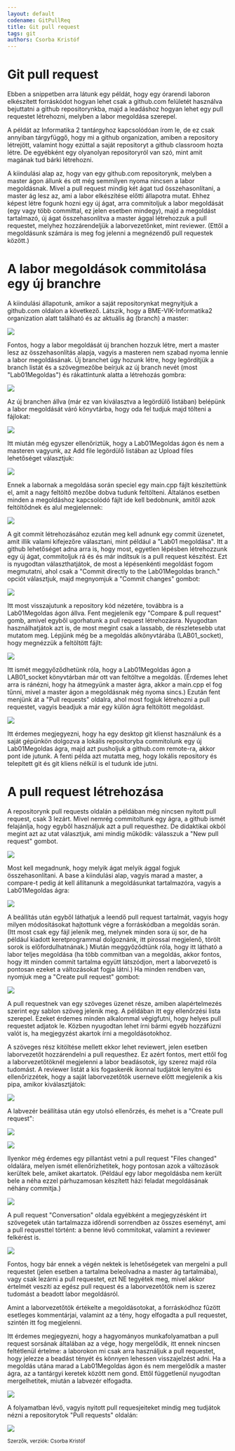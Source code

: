 ```yaml
---
layout: default
codename: GitPullReq
title: Git pull request
tags: git
authors: Csorba Kristóf
---
```


# Git pull request

Ebben a snippetben arra látunk egy példát, hogy egy órarendi laboron elkészített forráskódot hogyan lehet csak a github.com felületét használva bejuttatni a github repositorynkba, majd a leadáshoz hogyan lehet egy pull requestet létrehozni, melyben a labor megoldása szerepel.

A példát az Informatika 2 tantárgyhoz kapcsolódóan írom le, de ez csak annyiban tárgyfüggő, hogy mi a github organization, amiben a repository létrejött, valamint hogy ezúttal a saját repositoryt a github classroom hozta létre. De egyébként egy olyanolyan repositoryról van szó, mint amit magának tud bárki létrehozni.

A kiindulási alap az, hogy van egy github.com repositorynk, melyben a master ágon állunk és ott még semmilyen nyoma nincsen a labor megoldásnak. Mivel a pull request mindig két ágat tud összehasonlítani, a master ág lesz az, ami a labor elkészítése előtti állapotra mutat. Ehhez képest létre fogunk hozni egy új ágat, arra commitoljuk a labor megoldását (egy vagy több committal, ez jelen esetben mindegy), majd a megoldást tartalmazó, új ágat összehasonlítva a master ággal létrehozzuk a pull requestet, melyhez hozzárendeljük a laborvezetőnket, mint reviewer. (Ettől a megoldásunk számára is meg fog jelenni a megnézendő pull requestek között.)

# A labor megoldások commitolása egy új branchre

A kiindulási állapotunk, amikor a saját repositorynkat megnyitjuk a github.com oldalon a következő. Látszik, hogy a BME-VIK-Informatika2 organization alatt található és az aktuális ág (branch) a master:

![](image/01_start.png)

Fontos, hogy a labor megoldását új branchen hozzuk létre, mert a master lesz az összehasonlítás alapja, vagyis a masteren nem szabad nyoma lennie a labor megoldásának. Új branchet úgy hozunk létre, hogy legördítjük a branch listát és a szövegmezőbe beírjuk az új branch nevét (most "Lab01Megoldas") és rákattintunk alatta a létrehozás gombra:

![](image/02_MkBranch.png)

Az új branchen állva (már ez van kiválasztva a legördülő listában) belépünk a labor megoldását váró könyvtárba, hogy oda fel tudjuk majd tölteni a fájlokat:

![](image/03_OnNewBranch.png)

Itt miután még egyszer ellenőriztük, hogy a Lab01Megoldas ágon és nem a masteren vagyunk, az Add file legördülő listában az Upload files lehetőséget választjuk:

![](image/04_InSocketLabDir.png)

Ennek a labornak a megoldása során speciel egy main.cpp fájlt készítettünk el, amit a nagy feltöltő mezőbe dobva tudunk feltölteni. Általános esetben minden a megoldáshoz kapcsolódó fájlt ide kell bedobnunk, amitől azok feltöltődnek és alul megjelennek:

![](image/05_Upload.png)

A git commit létrehozásához ezután meg kell adnunk egy commit üzenetet, amit illik valami kifejezőre választani, mint például a "Lab01 megoldása". Itt a github lehetőséget adna arra is, hogy most, egyetlen lépésben létrehozzunk egy új ágat, commitoljuk rá és és már indítsuk is a pull request készítést. Ezt is nyugodtan választhatjátok, de most a lépésenkénti megoldást fogom megmutatni, ahol csak a "Commit directly to the Lab01Megoldas branch." opciót választjuk, majd megnyomjuk a "Commit changes" gombot:

![](image/06_Commit.png)

Itt most visszajutunk a repository kód nézetére, továbbra is a Lab01Megoldas ágon állva. Fent megjelenik egy "Compare & pull request" gomb, amivel egyből ugorhatunk a pull request létrehozásra. Nyugodtan használhatjátok azt is, de most megint csak a lassabb, de részletesebb utat mutatom meg. Lépjünk még be a megoldás alkönyvtárába (LAB01_socket), hogy megnézzük a feltöltött fájlt:

![](image/07_CommitDone_ShortcutToPullRequest.png)

Itt ismét meggyőződhetünk róla, hogy a Lab01Megoldas ágon a LAB01_socket könyvtárban már ott van feltöltve a megoldás. (Érdemes lehet arra is ránézni, hogy ha átmegyünk a master ágra, akkor a main.cpp el fog tűnni, mivel a master ágon a megoldásnak még nyoma sincs.) Ezután fent menjünk át a "Pull requests" oldalra, ahol most fogjuk létrehozni a pull requestet, vagyis beadjuk a már egy külön ágra feltöltött megoldást.

![](image/08_SeeCommittedFile.png)

Itt érdemes megjegyezni, hogy ha egy desktop git klienst használunk és a saját gépünkön dolgozva a lokális repositoryba commitolunk egy új Lab01Megoldas ágra, majd azt pusholjuk a github.com remote-ra, akkor pont ide jutunk. A fenti példa azt mutatta meg, hogy lokális repository és telepített git és git kliens nélkül is el tudunk ide jutni.

# A pull request létrehozása

A repositorynk pull requests oldalán a példában még nincsen nyitott pull request, csak 3 lezárt. Mivel nemrég commitoltunk egy ágra, a github ismét felajánlja, hogy egyből használjuk azt a pull requesthez. De didaktikai okból megint azt az utat választjuk, ami mindig működik: válasszuk a "New pull request" gombot.

![](image/09_PullRequests.png)

Most kell megadnunk, hogy melyik ágat melyik ággal fogjuk összehasonlítani. A base a kiindulási alap, vagyis marad a master, a compare-t pedig át kell állítanunk a megoldásunkat tartalmazóra, vagyis a Lab01Megoldas ágra:

![](image/10_Compare.png)

A beállítás után egyből láthatjuk a leendő pull request tartalmát, vagyis hogy milyen módosításokat hajtottunk végre a forráskódban a megoldás során. (Itt most csak egy fájl jelenik meg, melynek minden sora új sor, de ha például kiadott keretprogrammal dolgoznánk, itt pirossal megjelenő, törölt sorok is előfordulhatnának.) Miután meggyőződtünk róla, hogy itt látható a labor teljes megoldása (ha több commitban van a megoldás, akkor fontos, hogy itt minden commit tartalma együtt látszódjon, mert a laborvezető is pontosan ezeket a változásokat fogja látni.) Ha minden rendben van, nyomjuk meg a "Create pull request" gombot:

![](image/11_SeeDiff.png)

A pull requestnek van egy szöveges üzenet része, amiben alapértelmezés szerint egy sablon szöveg jelenik meg. A példában itt egy ellenőrzési lista szerepel. Ezeket érdemes minden alkalommal végigfutni, hogy helyes pull requestet adjatok le. Közben nyugodtan lehet írni bármi egyéb hozzáfúzni valót is, ha megjegyzést akartok írni a megoldásotokhoz.

A szöveges rész kitöltése mellett ekkor lehet reviewert, jelen esetben laborvezetőt hozzárendelni a pull requesthez. Ez azért fontos, mert ettől fog a laborvezetőtöknél megjelenni a labor beadásotok, így szerez majd róla tudomást. A reviewer listát a kis fogaskerék ikonnal tudjátok lenyitni és ellenőrizzétek, hogy a saját laborvezetőtök userneve előtt megjelenik a kis pipa, amikor kiválasztjátok:

![](image/12_SettingUpPullRequest.png)

A labvezér beállítása után egy utolsó ellenőrzés, és mehet is a "Create pull request":

![](image/13_CreatingPullRequest.png)

![](image/14_PullRequestReady.png)

Ilyenkor még érdemes egy pillantást vetni a pull request "Files changed" oldalára, melyen ismét ellenőrizhetitek, hogy pontosan azok a változások kerültek bele, amiket akartatok. (Például egy labor megoldásba nem került bele a néha ezzel párhuzamosan készített házi feladat megoldásának néhány commitja.)

![](image/15_CheckingFilesChanged.png)

A pull request "Conversation" oldala egyébként a megjegyzésként írt szövegetek után tartalmazza időrendi sorrendben az összes eseményt, ami a pull requesttel történt: a benne lévő commitokat, valamint a reviewer felkérést is.

![](image/16_PullRequestConversation.png)

Fontos, hogy bár ennek a végén nektek is lehetőségetek van mergelni a pull requestet (jelen esetben a tartalma beleolvadna a master ág tartalmába), vagy csak lezárni a pull requestet, ezt NE tegyétek meg, mivel akkor értelmét veszíti az egész pull request és a laborvezetőtök nem is szerez tudomást a beadott labor megoldásról.

Amint a laborvezetőtök értékelte a megoldásotokat, a forráskódhoz fűzött esetleges kommentárjai, valamint az a tény, hogy elfogadta a pull requestet, szintén itt fog megjelenni.

Itt érdemes megjegyezni, hogy a hagyományos munkafolyamatban a pull request sorsának általában az a vége, hogy mergelődik, itt ennek nincsen feltétlenül értelme: a laborokon mi csak arra használjuk a pull requestet, hogy jelezze a beadást tényét és könnyen lehessen visszajelzést adni. Ha a megoldás utána marad a Lab01Megoldas ágon és nem mergelődik a master ágra, az a tantárgyi keretek között nem gond. Ettől függetlenül nyugodtan mergelhetitek, miután a labvezér elfogadta.

![](image/17_PullRequestConversation_DoNotMergeOrClose.png)

A folyamatban lévő, vagyis nyitott pull requesjeiteket mindig meg tudjátok nézni a repositorytok "Pull requests" oldalán:

![](image/18_ListOfPullRequests.png)

<small>Szerzők, verziók: Csorba Kristóf</small>

